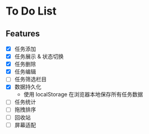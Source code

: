 # To Do List

## Features

 - [x] 任务添加
 - [x] 任务展示 & 状态切换
 - [x] 任务删除
 - [x] 任务编辑
 - [ ] 任务筛选栏目
 - [x] 数据持久化
   - 使用 localStorage 在浏览器本地保存所有任务数据
 - [ ] 任务统计
 - [ ] 拖拽排序
 - [ ] 回收站
 - [ ] 屏幕适配